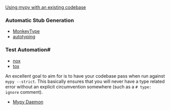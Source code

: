 [Using mypy with an existing codebase](https://mypy.readthedocs.io/en/stable/existing_code.html)

### Automatic Stub Generation
- [MonkeyType](https://github.com/instagram/MonkeyType)
- [autotyping](https://github.com/JelleZijlstra/autotyping)

### Test Automation#

- [nox](https://github.com/wntrblm/nox)
- [tox](https://tox.wiki/)

An excellent goal to aim for is to have your codebase pass when run against
`mypy --strict`. This basically ensures that you will never have a type related
error without an explicit circumvention somewhere (such as a `# type: ignore`
comment).

- [Mypy Daemon](https://mypy.readthedocs.io/en/stable/mypy_daemon.html#mypy-daemon)
